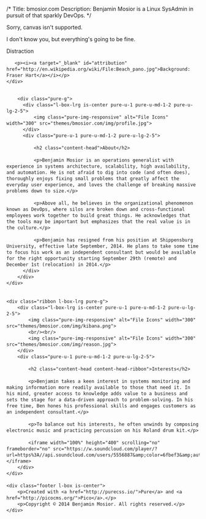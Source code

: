 /*
Title: bmosior.com
Description: Benjamin Mosior is a Linux SysAdmin in pursuit of that sparkly DevOps.
*/
<div class="splash-container">
    <canvas id="canvas">Sorry, canvas isn't supported.</canvas>
    <div class="splash">
      <p class="splash-head">I don't know you, but everything's going to be fine.</p>
      <p><a onclick="confetti()" class="pure-button pure-button-primary">Distraction</a></p>

       <p><i><a target="_blank" id="attribution" href="http://en.wikipedia.org/wiki/File:Beach_pano.jpg">Background: Fraser Hart</a></i></p>
    </div>

</div>

<div class="content-wrapper">
    <div class="content l-box-lrg">
        <h2 id="aboutme" class="content-head is-center"><a href="#aboutme" class="pure-button pure-button-primary"><i class="fa fa-angle-double-down"></i></a></h2>

        <div class="pure-g">
          <div class="l-box-lrg is-center pure-u-1 pure-u-md-1-2 pure-u-lg-2-5">
              <img class="pure-img-responsive" alt="File Icons" width="300" src="themes/bmosior.com/img/profile.jpg">
          </div>
          <div class="pure-u-1 pure-u-md-1-2 pure-u-lg-2-5">

              <h2 class="content-head">About</h2>

              <p>Benjamin Mosior is an operations generalist with experience in systems architecture, scalability, high availability, and automation. He is not afraid to dig into code (and often does), thoroughly enjoys fixing small problems that greatly affect the everyday user experience, and loves the challenge of breaking massive problems down to size.</p>

              <p>Above all, he believes in the organizational phenomenon known as DevOps, where silos are broken down and cross-functional employees work together to build great things. He acknowledges that the tools may be important but emphasizes that the real value is in the culture.</p>

              <p>Benjamin has resigned from his position at Shippensburg University, effective late September, 2014. He plans to take some time to focus his work as an independent consultant but would be available for the right opportunity starting September 29th (remote) and December 1st (relocation) in 2014.</p>
          </div>
        </div>
    </div>


    <div class="ribbon l-box-lrg pure-g">
        <div class="l-box-lrg is-center pure-u-1 pure-u-md-1-2 pure-u-lg-2-5">
            <img class="pure-img-responsive" alt="File Icons" width="300" src="themes/bmosior.com/img/kibana.png">
            <br/><br/>
            <img class="pure-img-responsive" alt="File Icons" width="300" src="themes/bmosior.com/img/reason.jpg">
        </div>
        <div class="pure-u-1 pure-u-md-1-2 pure-u-lg-2-5">

            <h2 class="content-head content-head-ribbon">Interests</h2>

            <p>Benjamin takes a keen interest in systems monitoring and making information more readily available to those that need it. In his mind, greater access to knowledge adds value to a business and sets the stage for a data-driven approach to problem-solving. In his free time, Ben hones his professional skills and engages customers as an independent consultant.</p>

            <p>To balance out his interests, he often unwinds by composing electronic music and practicing percussion on his Roland drum kit.</p>

            <iframe width="100%" height="400" scrolling="no" frameborder="no" src="https://w.soundcloud.com/player/?url=https%3A//api.soundcloud.com/users/5556887&amp;color=6fbef3&amp;auto_play=false&amp;hide_related=false&amp;show_comments=true&amp;show_user=true&amp;show_reposts=false"></iframe>
        </div>
    </div>

    <div class="footer l-box is-center">
        <p>Created with <a href="http://purecss.io/">Pure</a> and <a href="http://picocms.org/">Pico</a>.</p>
        <p>Copyright © 2014 Benjamin Mosior. All rights reserved.</p>
    </div>

</div>

